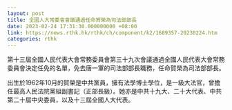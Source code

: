 ```yaml
---
layout: post
title: 全國人大常委會會議通過任命賀榮為司法部部長
date: 2023-02-24 17:31:30.000000000 +08:00
link: https://news.rthk.hk/rthk/ch/component/k2/1689357-20230224.htm
categories: rthk
---
```


第十三屆全國人民代表大會常務委員會第三十九次會議通過全國人民代表大會常務委員會決定任免的名單，免去唐一軍的司法部部長職務，任命賀榮為司法部部長。

出生於1962年10月的賀榮是中共黨員，擁有法學博士學位，是一級大法官，曾擔任最高人民法院黨組副書記（正部長級）。她亦是中共十九大、二十大代表、中共第二十屆中央委員，以及十三屆全國人大代表。
